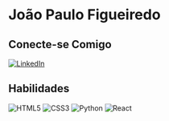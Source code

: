# João Paulo Figueiredo

## Conecte-se Comigo

[![LinkedIn](https://img.shields.io/badge/LinkedIn-fff?style=for-the-badge&logo=linkedin&logoColor=0E76A8)](https://www.linkedin.com/in/jo%C3%A3o-paulo-figueiredo-736743208/)


## Habilidades

![HTML5](https://img.shields.io/badge/HTML5-fff?style=for-the-badge&logo=html5)
![CSS3](https://img.shields.io/badge/CSS3-fff?style=for-the-badge&logo=css3&logoColor=264CE4) ![Python](https://img.shields.io/badge/Python-fff?style=for-the-badge&logo=python) ![React](https://img.shields.io/badge/React-fff?style=for-the-badge&logo=react)


